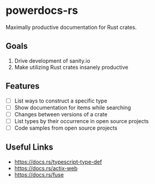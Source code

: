 # powerdocs-rs

Maximally productive documentation for Rust crates.

## Goals

1. Drive development of sanity.io
2. Make utilizing Rust crates insanely productive

## Features

- [ ] List ways to construct a specific type
- [ ] Show documentation for items while searching
- [ ] Changes between versions of a crate
- [ ] List types by their occurrence in open source projects
- [ ] Code samples from open source projects

## Useful Links

* https://docs.rs/typescript-type-def
* https://docs.rs/actix-web
* https://docs.rs/fuse
